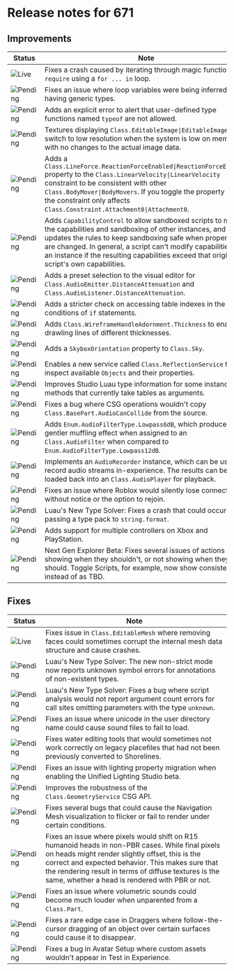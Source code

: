 # Release notes for 671

## Improvements

| Status | Note |
|--------|------|
| ![Live](https://img.shields.io/badge/Live-009E57?style=flat)  | Fixes a crash caused by iterating through magic functions like <code>require</code> using a <code>for ... in</code> loop. |
| ![Pending](https://img.shields.io/badge/Pending-DEA517?style=flat)  | Fixes an issue where loop variables were being inferred as having generic types. |
| ![Pending](https://img.shields.io/badge/Pending-DEA517?style=flat)  | Adds an explicit error to alert that user-defined type functions named <code>typeof</code> are not allowed. |
| ![Pending](https://img.shields.io/badge/Pending-DEA517?style=flat)  | Textures displaying <code>Class.EditableImage\|EditableImages</code> now switch to low resolution when the system is low on memory, with no changes to the actual image data. |
| ![Pending](https://img.shields.io/badge/Pending-DEA517?style=flat)  | Adds a <code>Class.LineForce.ReactionForceEnabled\|ReactionForceEnabled</code> property to the <code>Class.LinearVelocity\|LinearVelocity</code> constraint to be consistent with other <code>Class.BodyMover\|BodyMovers</code>. If you toggle the property off, the constraint only affects <code>Class.Constraint.Attachment0\|Attachment0</code>. |
| ![Pending](https://img.shields.io/badge/Pending-DEA517?style=flat)  | Adds <code>CapabilityControl</code> to allow sandboxed scripts to modify the capabilities and sandboxing of other instances, and updates the rules to keep sandboxing safe when properties are changed. In general, a script can't modify capabilities of an instance if the resulting capabilities exceed that original script's own capabilities. |
| ![Pending](https://img.shields.io/badge/Pending-DEA517?style=flat)  | Adds a preset selection to the visual editor for <code>Class.AudioEmitter.DistanceAttenuation</code> and <code>Class.AudioListener.DistanceAttenuation</code>. |
| ![Pending](https://img.shields.io/badge/Pending-DEA517?style=flat)  | Adds a stricter check on accessing table indexes in the conditions of <code>if</code> statements. |
| ![Pending](https://img.shields.io/badge/Pending-DEA517?style=flat)  | Adds <code>Class.WireframeHandleAdornment.Thickness</code> to enable drawling lines of different thicknesses. |
| ![Pending](https://img.shields.io/badge/Pending-DEA517?style=flat)  | Adds a <code>SkyboxOrientation</code> property to <code>Class.Sky</code>. |
| ![Pending](https://img.shields.io/badge/Pending-DEA517?style=flat)  | Enables a new service called <code>Class.ReflectionService</code> to inspect available <code>Objects</code> and their properties. |
| ![Pending](https://img.shields.io/badge/Pending-DEA517?style=flat)  | Improves Studio Luau type information for some instance methods that currently take tables as arguments. |
| ![Pending](https://img.shields.io/badge/Pending-DEA517?style=flat)  | Fixes a bug where CSG operations wouldn't copy <code>Class.BasePart.AudioCanCollide</code> from the source. |
| ![Pending](https://img.shields.io/badge/Pending-DEA517?style=flat)  | Adds <code>Enum.AudioFilterType.Lowpass6dB</code>, which produces a gentler muffling effect when assigned to an <code>Class.AudioFilter</code> when compared to <code>Enum.AudioFilterType.Lowpass12dB</code>. |
| ![Pending](https://img.shields.io/badge/Pending-DEA517?style=flat)  | Implements an <code>AudioRecorder</code> instance, which can be used to record audio streams in-experience. The results can be loaded back into an <code>Class.AudioPlayer</code> for playback. |
| ![Pending](https://img.shields.io/badge/Pending-DEA517?style=flat)  | Fixes an issue where Roblox would silently lose connection without notice or the option to rejoin. |
| ![Pending](https://img.shields.io/badge/Pending-DEA517?style=flat)  | Luau's New Type Solver: Fixes a crash that could occur when passing a type pack to <code>string.format</code>. |
| ![Pending](https://img.shields.io/badge/Pending-DEA517?style=flat)  | Adds support for multiple controllers on Xbox and PlayStation. |
| ![Pending](https://img.shields.io/badge/Pending-DEA517?style=flat)  | Next Gen Explorer Beta: Fixes several issues of actions showing when they shouldn't, or not showing when they should. Toggle Scripts, for example, now show consistently instead of as TBD. |
## Fixes

| Status | Note |
|--------|------|
| ![Live](https://img.shields.io/badge/Live-009E57?style=flat)  | Fixes issue in <code>Class.EditableMesh</code> where removing faces could sometimes corrupt the internal mesh data structure and cause crashes. |
| ![Pending](https://img.shields.io/badge/Pending-DEA517?style=flat)  | Luau's New Type Solver: The new non-strict mode now reports unknown symbol errors for annotations of non-existent types. |
| ![Pending](https://img.shields.io/badge/Pending-DEA517?style=flat)  | Luau's New Type Solver: Fixes a bug where script analysis would not report argument count errors for call sites omitting parameters with the type <code>unknown</code>. |
| ![Pending](https://img.shields.io/badge/Pending-DEA517?style=flat)  | Fixes an issue where unicode in the user directory name could cause sound files to fail to load. |
| ![Pending](https://img.shields.io/badge/Pending-DEA517?style=flat)  | Fixes water editing tools that would sometimes not work correctly on legacy placefiles that had not been previously converted to Shorelines. |
| ![Pending](https://img.shields.io/badge/Pending-DEA517?style=flat)  | Fixes an issue with lighting property migration when enabling the Unified Lighting Studio beta. |
| ![Pending](https://img.shields.io/badge/Pending-DEA517?style=flat)  | Improves the robustness of the <code>Class.GeometryService</code> CSG API. |
| ![Pending](https://img.shields.io/badge/Pending-DEA517?style=flat)  | Fixes several bugs that could cause the Navigation Mesh visualization to flicker or fail to render under certain conditions. |
| ![Pending](https://img.shields.io/badge/Pending-DEA517?style=flat)  | Fixes an issue where pixels would shift on R15 humanoid heads in non-PBR cases. While final pixels on heads might render slightly offset, this is the correct and expected behavior. This makes sure that the rendering result in terms of diffuse textures is the same, whether a head is rendered with PBR or not. |
| ![Pending](https://img.shields.io/badge/Pending-DEA517?style=flat)  | Fixes an issue where volumetric sounds could become much louder when unparented from a <code>Class.Part</code>. |
| ![Pending](https://img.shields.io/badge/Pending-DEA517?style=flat)  | Fixes a rare edge case in Draggers where follow-the-cursor dragging of an object over certain surfaces could cause it to disappear. |
| ![Pending](https://img.shields.io/badge/Pending-DEA517?style=flat)  | Fixes a bug in Avatar Setup where custom assets wouldn't appear in Test in Experience. |
